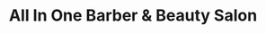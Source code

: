 ---
title: "All In One Barber & Beauty Salon"
url: /erie/all-in-one-barber-und-beauty-salon/
shop: Friseur
---